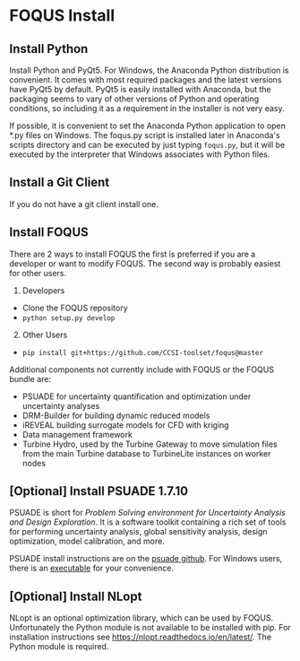 # FOQUS Install

## Install Python

Install Python and PyQt5.  For Windows, the Anaconda Python distribution is 
convenient. It comes with most required packages and the latest versions 
have PyQt5 by default. PyQt5 is easily installed with Anaconda, but the 
packaging seems to vary of other versions of Python and operating conditions, 
so including it as a requirement in the installer is not very easy. 

If possible, it is convenient to set the Anaconda Python application to open
*.py files on Windows. The foqus.py script is installed later in Anaconda's 
scripts directory and can be executed by just typing ``foqus.py``, but it will be 
executed by the interpreter that Windows associates with Python files.

## Install a Git Client

If you do not have a git client install one.

## Install FOQUS

There are 2 ways to install FOQUS the first is preferred if you are a developer 
or want to modify FOQUS. The second way is probably easiest for other users.

1. Developers
  * Clone the FOQUS repository
  * ``python setup.py develop``
2. Other Users
  * ``pip install git+https://github.com/CCSI-toolset/foqus@master``
  
Additional components not currently include with FOQUS or the FOQUS bundle are:
* PSUADE for uncertainty quantification and optimization under uncertainty analyses
* DRM-Builder for building dynamic reduced models
* iREVEAL building surrogate models for CFD with kriging
* Data management framework
* Turbine Hydro, used by the Turbine Gateway to move simulation files from
  the main Turbine database to TurbineLite instances on worker nodes

## [Optional] Install PSUADE 1.7.10

PSUADE is short for *Problem Solving environment for Uncertainty Analysis and Design Exploration*. It is a software toolkit containing a rich set of tools for performing uncertainty analysis, global sensitivity analysis, design optimization, model calibration, and more.

PSUADE install instructions are on the [psuade github](https://github.com/LLNL/psuade). For Windows users, there is an [executable](https://github.com/LLNL/psuade/releases) for your convenience.

## [Optional] Install NLopt

NLopt is an optional optimization library, which can be used by FOQUS. Unfortunately
the Python module is not available to be installed with pip. For installation 
instructions see https://nlopt.readthedocs.io/en/latest/. The Python module is required. 







